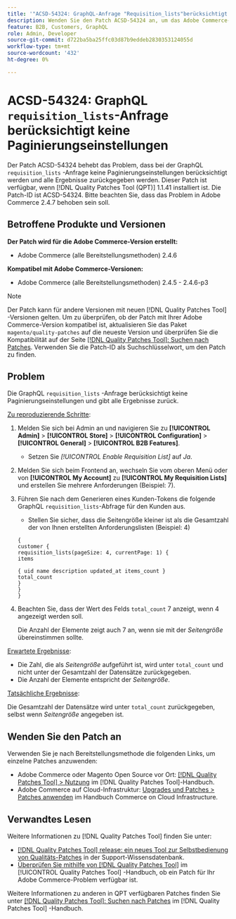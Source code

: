 ```yaml
---
title: '"ACSD-54324: GraphQL-Anfrage "Requisition_lists"berücksichtigt keine Paginierungseinstellungen."'
description: Wenden Sie den Patch ACSD-54324 an, um das Adobe Commerce-Problem zu beheben, bei dem die GraphQL-Anfrage "Requisition_lists"keine Paginierungseinstellungen berücksichtigt und alle Ergebnisse zurückgibt.
feature: B2B, Customers, GraphQL
role: Admin, Developer
source-git-commit: d722ba5ba25ffc03d87b9eddeb2830353124055d
workflow-type: tm+mt
source-wordcount: '432'
ht-degree: 0%

---
```


# ACSD-54324: GraphQL `requisition_lists`-Anfrage berücksichtigt keine Paginierungseinstellungen

Der Patch ACSD-54324 behebt das Problem, dass bei der GraphQL `requisition_lists` -Anfrage keine Paginierungseinstellungen berücksichtigt werden und alle Ergebnisse zurückgegeben werden. Dieser Patch ist verfügbar, wenn [!DNL Quality Patches Tool (QPT)] 1.1.41 installiert ist. Die Patch-ID ist ACSD-54324. Bitte beachten Sie, dass das Problem in Adobe Commerce 2.4.7 behoben sein soll.

## Betroffene Produkte und Versionen

**Der Patch wird für die Adobe Commerce-Version erstellt:**

* Adobe Commerce (alle Bereitstellungsmethoden) 2.4.6

**Kompatibel mit Adobe Commerce-Versionen:**

* Adobe Commerce (alle Bereitstellungsmethoden) 2.4.5 - 2.4.6-p3

>[!NOTE]
>
>Der Patch kann für andere Versionen mit neuen [!DNL Quality Patches Tool] -Versionen gelten. Um zu überprüfen, ob der Patch mit Ihrer Adobe Commerce-Version kompatibel ist, aktualisieren Sie das Paket `magento/quality-patches` auf die neueste Version und überprüfen Sie die Kompatibilität auf der Seite [[!DNL Quality Patches Tool]: Suchen nach Patches](https://experienceleague.adobe.com/tools/commerce-quality-patches/index.html). Verwenden Sie die Patch-ID als Suchschlüsselwort, um den Patch zu finden.

## Problem

Die GraphQL `requisition_lists` -Anfrage berücksichtigt keine Paginierungseinstellungen und gibt alle Ergebnisse zurück.

<u>Zu reproduzierende Schritte</u>:

1. Melden Sie sich bei Admin an und navigieren Sie zu **[!UICONTROL Admin]** > **[!UICONTROL Store]** > **[!UICONTROL Configuration]** > **[!UICONTROL General]** > **[!UICONTROL B2B Features]**.

   * Setzen Sie *[!UICONTROL Enable Requisition List]* auf *Ja*.

1. Melden Sie sich beim Frontend an, wechseln Sie vom oberen Menü oder von **[!UICONTROL My Account]** zu **[!UICONTROL My Requisition Lists]** und erstellen Sie mehrere Anforderungen (Beispiel: 7).
1. Führen Sie nach dem Generieren eines Kunden-Tokens die folgende GraphQL `requisition_lists`-Abfrage für den Kunden aus.

   * Stellen Sie sicher, dass die Seitengröße kleiner ist als die Gesamtzahl der von Ihnen erstellten Anforderungslisten (Beispiel: 4)

   ```
   {
   customer {
   requisition_lists(pageSize: 4, currentPage: 1) {
   items
   
   { uid name description updated_at items_count }
   total_count
   }
   }
   }
   ```

1. Beachten Sie, dass der Wert des Felds `total_count` 7 anzeigt, wenn 4 angezeigt werden soll.

   Die Anzahl der Elemente zeigt auch 7 an, wenn sie mit der *Seitengröße* übereinstimmen sollte.

<u>Erwartete Ergebnisse</u>:

* Die Zahl, die als *Seitengröße* aufgeführt ist, wird unter `total_count` und nicht unter der Gesamtzahl der Datensätze zurückgegeben.
* Die Anzahl der Elemente entspricht der *Seitengröße*.

<u>Tatsächliche Ergebnisse</u>:

Die Gesamtzahl der Datensätze wird unter `total_count` zurückgegeben, selbst wenn *Seitengröße* angegeben ist.

## Wenden Sie den Patch an

Verwenden Sie je nach Bereitstellungsmethode die folgenden Links, um einzelne Patches anzuwenden:

* Adobe Commerce oder Magento Open Source vor Ort: [[!DNL Quality Patches Tool] > Nutzung](https://experienceleague.adobe.com/docs/commerce-operations/tools/quality-patches-tool/usage.html) im [!DNL Quality Patches Tool]-Handbuch.
* Adobe Commerce auf Cloud-Infrastruktur: [Upgrades und Patches > Patches anwenden](https://experienceleague.adobe.com/docs/commerce-cloud-service/user-guide/develop/upgrade/apply-patches.html) im Handbuch Commerce on Cloud Infrastructure.

## Verwandtes Lesen

Weitere Informationen zu [!DNL Quality Patches Tool] finden Sie unter:

* [[!DNL Quality Patches Tool] release: ein neues Tool zur Selbstbedienung von Qualitäts-Patches](https://experienceleague.adobe.com/en/docs/commerce-knowledge-base/kb/announcements/commerce-announcements/magento-quality-patches-released-new-tool-to-self-serve-quality-patches) in der Support-Wissensdatenbank.
* [Überprüfen Sie mithilfe von  [!DNL Quality Patches Tool]](/help/tools/quality-patches-tool/patches-available-in-qpt/check-patch-for-magento-issue-with-magento-quality-patches.md) im [!UICONTROL Quality Patches Tool] -Handbuch, ob ein Patch für Ihr Adobe Commerce-Problem verfügbar ist.


Weitere Informationen zu anderen in QPT verfügbaren Patches finden Sie unter [[!DNL Quality Patches Tool]: Suchen nach Patches](https://experienceleague.adobe.com/tools/commerce-quality-patches/index.html) im [!DNL Quality Patches Tool] -Handbuch.

